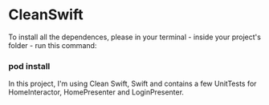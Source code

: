 # CleanSwift


To install all the dependences, please in your terminal - inside your project's folder - run this command: 

### pod install

In this project, I'm using Clean Swift, Swift and contains a few UnitTests for HomeInteractor, HomePresenter and LoginPresenter. 
